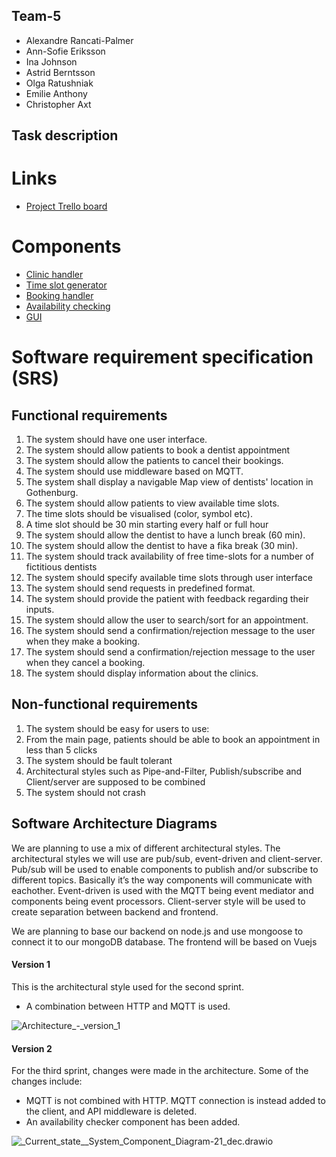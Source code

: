 ## Team-5 
- Alexandre Rancati-Palmer
- Ann-Sofie Eriksson
- Ina Johnson
- Astrid Berntsson
- Olga Ratushniak
- Emilie Anthony
- Christopher Axt

## Task description

# Links
 - [Project Trello board](https://trello.com/invite/b/jtnMl95E/05f9da2a77845b0d3ce68a2759902cff/dit355-team-5)

 # Components

 - [Clinic handler](https://git.chalmers.se/courses/dit355/test-teams-formation/team-5/team-5-clinics-service)
 - [Time slot generator](https://git.chalmers.se/courses/dit355/test-teams-formation/team-5/team5-time_slot_generator)
 - [Booking handler](https://git.chalmers.se/courses/dit355/test-teams-formation/team-5/booking-handler)
 - [Availability checking](https://git.chalmers.se/courses/dit355/test-teams-formation/team-5/availability-checker)
- [GUI](https://git.chalmers.se/courses/dit355/test-teams-formation/team-5/team-5-client)

# Software requirement specification (SRS)

  ## Functional requirements
   
  1. The system should have one user interface.
  2. The system should allow patients to book a dentist appointment
  3. The system should allow the patients to cancel their bookings.
  4. The system should use middleware based on MQTT.
  5. The system shall display a navigable Map view of dentists' location in Gothenburg.
  6. The system should allow patients to view available time slots.
  7. The time slots should be visualised (color, symbol etc).
  8. A time slot should be 30 min starting every half or full hour
  9. The system should allow the dentist to have a lunch break (60 min).
  10. The system should allow the dentist to have a fika break (30 min).
  11. The system should track availability of free time-slots for a number of fictitious dentists
  12. The system should specify available time slots through user interface
  13. The system should send requests in predefined format.
  14. The system should provide the patient with feedback regarding their inputs.
  15. The system should allow the user to search/sort for an appointment. 
  16. The system should send a confirmation/rejection message to the user when they make a booking. 
  17. The system should send a confirmation/rejection message to the user when they cancel a booking.
  18. The system should display information about the clinics. 

  ## Non-functional requirements

   1. The system should be easy for users to use:
   2. From the main page, patients should be able to book an appointment in less than 5 clicks 
   3. The system should be fault tolerant 
   4. Architectural styles such as Pipe-and-Filter, Publish/subscribe and Client/server are supposed to be combined
   5. The system should not crash

  ## Software Architecture Diagrams
We are planning to use a mix of different architectural styles. The architectural styles we will use are pub/sub, event-driven and client-server. Pub/sub will be used to enable components to publish and/or subscribe to different topics. Basically it’s the way components will communicate with eachother. Event-driven is used with the MQTT being event mediator and components being event processors. Client-server style will be used to create separation between backend and frontend. 

We are planning to base our backend on node.js and use mongoose to connect it to our mongoDB database. The frontend will be based on Vuejs

#### Version 1 
This is the architectural style used for the second sprint.
- A combination between HTTP and MQTT is used.

![Architecture_-_version_1](/uploads/ebc6464297684d7a7b91a2e58988964e/Architecture_-_version_1.png)

#### Version 2
For the third sprint, changes were made in the architecture. Some of the changes include:
- MQTT is not combined with HTTP. MQTT connection is instead added to the client, and API middleware is deleted.
- An availability checker component has been added. 


![_Current_state__System_Component_Diagram-21_dec.drawio](/uploads/044cc5d4d629e5d7f77e836871bdff5f/_Current_state__System_Component_Diagram-21_dec.drawio.png)
     
    

